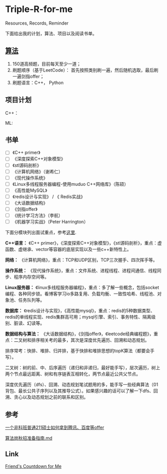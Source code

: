 # Triple-R-for-me

Resources, Records, Reminder

下面给出我的计划，算法、项目以及阅读书单。

## [算法](https://github.com/SuyuanLiu/Leetcode)

1. 150道高频题，目前每天至少一道；
2. 刷题顺序（基于LeetCode）： 首先按照类别刷一遍，然后随机选取，最后刷一遍剑指offer；
3. 刷题语言：C++， Python

## 项目计划

C++：

ML:

## 书单

- [ ] 《C++ primer》
- [ ] 《深度探索C++对象模型》
- [ ] 《stl源码剖析》
- [ ] 《计算机网络》（谢希仁）
- [ ] 《现代操作系统》
- [ ] 《Linux多线程服务器编程-使用muduo C++网络库》（陈硕）
- [ ] 《高性能MySQL》
- [ ] 《redis设计与实现》 / 《 Redis实战》
- [ ] 《大话数据结构》
- [ ] 《剑指offer》
- [ ] 《统计学习方法》（李航）
- [ ] 《机器学习实战》（Peter Harrington）

下面分模块列出面试重点，参考[这里](https://www.nowcoder.com/discuss/142151?type=2&order=4&pos=30&page=1).

**C++语言：** 
《C++ primer》，《深度探索C++对象模型》，《stl源码剖析》，重点：虚函数、虚继承、vector等容器的底层实现以及一些c++新特性上。

**网络：**
《计算机网络》，重点：TCP和UDP区别，TCP三次握手、四次挥手等。

**操作系统：**
《现代操作系统》，重点：文件系统、进程线程、进程间通信、线程同步、程序内存空间等。

**Linux服务器：**
《linux多线程服务器编程》，重点：多了解一些概念，包括socket编程、各种同步锁。看博客学习io多路复用、负载均衡、一致性哈希、线程池、对象池、任务队列等。

**数据库：**
《redis设计与实现》，《高性能mysql》，重点：redis的5种数据类型、redis的单线程实现、redis集群高可用；mysql引擎、索引、事务特性、隔离级别、脏读、幻读等。

**数据结构与算法：**
《大话数据结构》，《剑指offer》，《leetcode经典编程题》，重点：二叉树和排序相关考的最多，其次是深度优先遍历、回溯和动态规划。

排序常考：快排、堆排、归并排，基于快排和堆排思想的topK算法（都要会手写）。

二叉树：树的前、中、后序遍历（递归和非递归，最好能手写），层次遍历，树上两个节点最远距离、树和有序链表互相转化，两节点最近公共父节点。

深度优先遍历（dfs）、回溯、动态规划笔试题用的多，能手写一些经典算法（01背包、最长公共子序列以及其推导公式）。如果感兴趣的话可以了解一下dfs、回溯、贪心以及动态规划之前的联系和区别。

## 参考

[一个非科班普通211硕士如何拿到腾讯、百度等offer](https://www.nowcoder.com/discuss/142151?type=2&order=4&pos=30&page=1)

[算法岗秋招准备指南.md](https://github.com/zslomo/2019-Autumn-recruitment-experience/blob/master/%E7%AE%97%E6%B3%95%E5%B2%97%E7%A7%8B%E6%8B%9B%E5%87%86%E5%A4%87%E6%8C%87%E5%8D%97.md)

## Link 

[Friend's Countdown for Me](https://kexin-li.github.io/countdown/)

